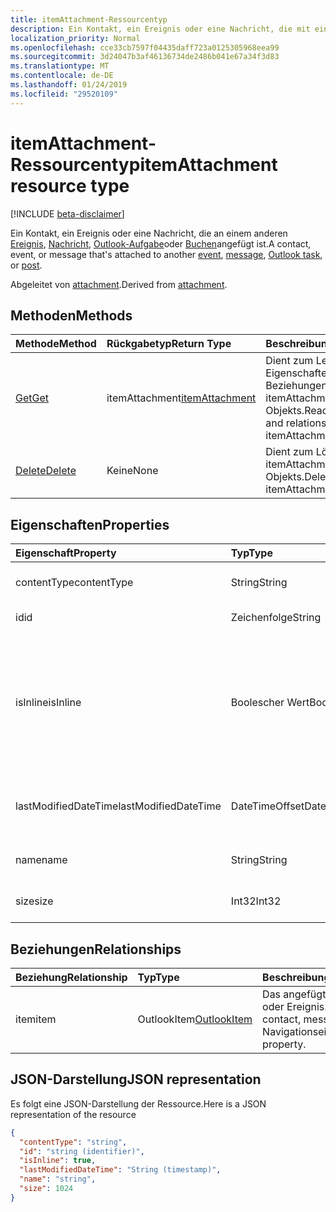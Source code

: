 ```yaml
---
title: itemAttachment-Ressourcentyp
description: Ein Kontakt, ein Ereignis oder eine Nachricht, die mit einem anderen Ereignis zugeordnet ist,
localization_priority: Normal
ms.openlocfilehash: cce33cb7597f04435daff723a0125305968eea99
ms.sourcegitcommit: 3d24047b3af46136734de2486b041e67a34f3d83
ms.translationtype: MT
ms.contentlocale: de-DE
ms.lasthandoff: 01/24/2019
ms.locfileid: "29520109"
---
```

# <a name="itemattachment-resource-type"></a><span data-ttu-id="6a852-103">itemAttachment-Ressourcentyp</span><span class="sxs-lookup"><span data-stu-id="6a852-103">itemAttachment resource type</span></span>

[!INCLUDE [beta-disclaimer](../../includes/beta-disclaimer.md)]

<span data-ttu-id="6a852-104">Ein Kontakt, ein Ereignis oder eine Nachricht, die an einem anderen [Ereignis](../resources/event.md), [Nachricht](../resources/message.md), [Outlook-Aufgabe](../resources/outlooktask.md)oder [Buchen](../resources/post.md)angefügt ist.</span><span class="sxs-lookup"><span data-stu-id="6a852-104">A contact, event, or message that's attached to another [event](../resources/event.md), [message](../resources/message.md), [Outlook task](../resources/outlooktask.md), or [post](../resources/post.md).</span></span>  

<span data-ttu-id="6a852-105">Abgeleitet von [attachment](attachment.md).</span><span class="sxs-lookup"><span data-stu-id="6a852-105">Derived from [attachment](attachment.md).</span></span>

## <a name="methods"></a><span data-ttu-id="6a852-106">Methoden</span><span class="sxs-lookup"><span data-stu-id="6a852-106">Methods</span></span>

| <span data-ttu-id="6a852-107">Methode</span><span class="sxs-lookup"><span data-stu-id="6a852-107">Method</span></span>       | <span data-ttu-id="6a852-108">Rückgabetyp</span><span class="sxs-lookup"><span data-stu-id="6a852-108">Return Type</span></span>  |<span data-ttu-id="6a852-109">Beschreibung</span><span class="sxs-lookup"><span data-stu-id="6a852-109">Description</span></span>|
|:---------------|:--------|:----------|
|[<span data-ttu-id="6a852-110">Get</span><span class="sxs-lookup"><span data-stu-id="6a852-110">Get</span></span>](../api/attachment-get.md) | <span data-ttu-id="6a852-111">itemAttachment</span><span class="sxs-lookup"><span data-stu-id="6a852-111">[itemAttachment](itemattachment.md)</span></span> |<span data-ttu-id="6a852-112">Dient zum Lesen der Eigenschaften und der Beziehungen des itemAttachment-Objekts.</span><span class="sxs-lookup"><span data-stu-id="6a852-112">Read properties and relationships of itemAttachment object.</span></span>|
|[<span data-ttu-id="6a852-113">Delete</span><span class="sxs-lookup"><span data-stu-id="6a852-113">Delete</span></span>](../api/attachment-delete.md) | <span data-ttu-id="6a852-114">Keine</span><span class="sxs-lookup"><span data-stu-id="6a852-114">None</span></span> |<span data-ttu-id="6a852-115">Dient zum Löschen des itemAttachment-Objekts.</span><span class="sxs-lookup"><span data-stu-id="6a852-115">Delete itemAttachment object.</span></span> |

## <a name="properties"></a><span data-ttu-id="6a852-116">Eigenschaften</span><span class="sxs-lookup"><span data-stu-id="6a852-116">Properties</span></span>
| <span data-ttu-id="6a852-117">Eigenschaft</span><span class="sxs-lookup"><span data-stu-id="6a852-117">Property</span></span>     | <span data-ttu-id="6a852-118">Typ</span><span class="sxs-lookup"><span data-stu-id="6a852-118">Type</span></span>   |<span data-ttu-id="6a852-119">Beschreibung</span><span class="sxs-lookup"><span data-stu-id="6a852-119">Description</span></span>|
|:---------------|:--------|:----------|
|<span data-ttu-id="6a852-120">contentType</span><span class="sxs-lookup"><span data-stu-id="6a852-120">contentType</span></span>|<span data-ttu-id="6a852-121">String</span><span class="sxs-lookup"><span data-stu-id="6a852-121">String</span></span>|<span data-ttu-id="6a852-122">Der Inhaltstyp der Anlage.</span><span class="sxs-lookup"><span data-stu-id="6a852-122">The content type of the attachment.</span></span>|
|<span data-ttu-id="6a852-123">id</span><span class="sxs-lookup"><span data-stu-id="6a852-123">id</span></span>|<span data-ttu-id="6a852-124">Zeichenfolge</span><span class="sxs-lookup"><span data-stu-id="6a852-124">String</span></span>| <span data-ttu-id="6a852-125">Die Anlagen-ID.</span><span class="sxs-lookup"><span data-stu-id="6a852-125">The attachment ID.</span></span>|
|<span data-ttu-id="6a852-126">isInline</span><span class="sxs-lookup"><span data-stu-id="6a852-126">isInline</span></span>|<span data-ttu-id="6a852-127">Boolescher Wert</span><span class="sxs-lookup"><span data-stu-id="6a852-127">Boolean</span></span>|<span data-ttu-id="6a852-128">Legen Sie diesen auf „true“ fest, wenn es sich um eine Inlineanlage handelt, z. B. ein eingebettetes Bild innerhalb des Textkörpers des Elements.</span><span class="sxs-lookup"><span data-stu-id="6a852-128">Set to true if the attachment is inline, such as an embedded image within the body of the item.</span></span>|
|<span data-ttu-id="6a852-129">lastModifiedDateTime</span><span class="sxs-lookup"><span data-stu-id="6a852-129">lastModifiedDateTime</span></span>|<span data-ttu-id="6a852-130">DateTimeOffset</span><span class="sxs-lookup"><span data-stu-id="6a852-130">DateTimeOffset</span></span>|<span data-ttu-id="6a852-131">Letzte Uhrzeit und letztes Datum der Änderung der Anlage.</span><span class="sxs-lookup"><span data-stu-id="6a852-131">The last time and date that the attachment was modified.</span></span>|
|<span data-ttu-id="6a852-132">name</span><span class="sxs-lookup"><span data-stu-id="6a852-132">name</span></span>|<span data-ttu-id="6a852-133">String</span><span class="sxs-lookup"><span data-stu-id="6a852-133">String</span></span>|<span data-ttu-id="6a852-134">Der Anzeigename der Anlage.</span><span class="sxs-lookup"><span data-stu-id="6a852-134">The display name of the attachment.</span></span>|
|<span data-ttu-id="6a852-135">size</span><span class="sxs-lookup"><span data-stu-id="6a852-135">size</span></span>|<span data-ttu-id="6a852-136">Int32</span><span class="sxs-lookup"><span data-stu-id="6a852-136">Int32</span></span>|<span data-ttu-id="6a852-137">Die Größe der Anlage in Byte.</span><span class="sxs-lookup"><span data-stu-id="6a852-137">The size in bytes of the attachment.</span></span>|

## <a name="relationships"></a><span data-ttu-id="6a852-138">Beziehungen</span><span class="sxs-lookup"><span data-stu-id="6a852-138">Relationships</span></span>
| <span data-ttu-id="6a852-139">Beziehung</span><span class="sxs-lookup"><span data-stu-id="6a852-139">Relationship</span></span> | <span data-ttu-id="6a852-140">Typ</span><span class="sxs-lookup"><span data-stu-id="6a852-140">Type</span></span>   |<span data-ttu-id="6a852-141">Beschreibung</span><span class="sxs-lookup"><span data-stu-id="6a852-141">Description</span></span>|
|:---------------|:--------|:----------|
|<span data-ttu-id="6a852-142">item</span><span class="sxs-lookup"><span data-stu-id="6a852-142">item</span></span>|<span data-ttu-id="6a852-143">OutlookItem</span><span class="sxs-lookup"><span data-stu-id="6a852-143">[OutlookItem](outlookitem.md)</span></span>|<span data-ttu-id="6a852-144">Das angefügte Kontakt Nachricht oder Ereignis.</span><span class="sxs-lookup"><span data-stu-id="6a852-144">The attached contact, message or event.</span></span> <span data-ttu-id="6a852-145">Navigationseigenschaft.</span><span class="sxs-lookup"><span data-stu-id="6a852-145">Navigation property.</span></span>|

## <a name="json-representation"></a><span data-ttu-id="6a852-146">JSON-Darstellung</span><span class="sxs-lookup"><span data-stu-id="6a852-146">JSON representation</span></span>

<span data-ttu-id="6a852-147">Es folgt eine JSON-Darstellung der Ressource.</span><span class="sxs-lookup"><span data-stu-id="6a852-147">Here is a JSON representation of the resource</span></span>

<!-- {
  "blockType": "resource",
  "optionalProperties": [
    "item"
  ],
  "@odata.type": "microsoft.graph.itemAttachment"
}-->

```json
{
  "contentType": "string",
  "id": "string (identifier)",
  "isInline": true,
  "lastModifiedDateTime": "String (timestamp)",
  "name": "string",
  "size": 1024
}

```
<!-- uuid: 8fcb5dbc-d5aa-4681-8e31-b001d5168d79
2015-10-25 14:57:30 UTC -->
<!--
{
  "type": "#page.annotation",
  "description": "itemAttachment resource",
  "keywords": "",
  "section": "documentation",
  "tocPath": "",
  "suppressions": [
    "Error: /api-reference/beta/resources/itemattachment.md:\r\n      Exception processing links.\r\n    System.ArgumentException: Link Definition was null. Link text: !INCLUDE [beta-disclaimer](../../includes/beta-disclaimer.md)\r\n      at ApiDoctor.Validation.DocFile.get_LinkDestinations()\r\n      at ApiDoctor.Validation.DocSet.ValidateLinks(Boolean includeWarnings, String[] relativePathForFiles, IssueLogger issues, Boolean requireFilenameCaseMatch, Boolean printOrphanedFiles)"
  ]
}
-->
